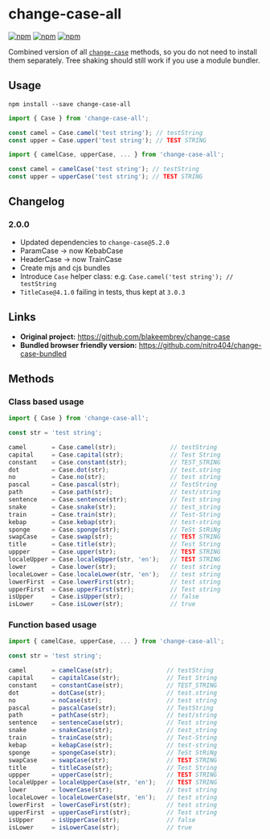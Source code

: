 # change-case-all
[![npm](https://img.shields.io/npm/v/change-case-all.svg)](https://www.npmjs.com/package/change-case-all)
[![npm](https://img.shields.io/npm/dm/change-case-all.svg)](https://www.npmjs.com/package/change-case-all)
[![npm](https://img.shields.io/librariesio/release/npm/change-case-all)](https://www.npmjs.com/package/change-case-all)

Combined version of all [`change-case`](https://github.com/blakeembrey/change-case) methods, so you do not need to install them separately.
Tree shaking should still work if you use a module bundler.

## Usage
```shell script
npm install --save change-case-all
```

```ts
import { Case } from 'change-case-all';

const camel = Case.camel('test string'); // testString
const upper = Case.upper('test string'); // TEST STRING
```

```ts
import { camelCase, upperCase, ... } from 'change-case-all';

const camel = camelCase('test string'); // testString
const upper = upperCase('test string'); // TEST STRING
```

## Changelog
### 2.0.0
- Updated dependencies to `change-case@5.2.0`
- ParamCase &rarr; now KebabCase
- HeaderCase &rarr; now TrainCase
- Create mjs and cjs bundles
- Introduce `Case` helper class: e.g. `Case.camel('test string'); // testString`
- `TitleCase@4.1.0` failing in tests, thus kept at `3.0.3`

## Links
- **Original project:** https://github.com/blakeembrey/change-case 
- **Bundled browser friendly version:** https://github.com/nitro404/change-case-bundled

## Methods
### Class based usage
```ts
import { Case } from 'change-case-all';

const str = 'test string';

camel       = Case.camel(str);               // testString
capital     = Case.capital(str);             // Test String
constant    = Case.constant(str);            // TEST_STRING
dot         = Case.dot(str);                 // test.string
no          = Case.no(str);                  // test string
pascal      = Case.pascal(str);              // TestString
path        = Case.path(str);                // test/string
sentence    = Case.sentence(str);            // Test string
snake       = Case.snake(str);               // test_string
train       = Case.train(str);               // Test-String
kebap       = Case.kebap(str);               // test-string
sponge      = Case.sponge(str);              // TeSt StRiNg
swapCase    = Case.swap(str);                // TEST STRING
title       = Case.title(str);               // Test String
uppper      = Case.upper(str);               // TEST STRING
localeUpper = Case.localeUpper(str, 'en');   // TEST STRING
lower       = Case.lower(str);               // test string
localeLower = Case.localeLower(str, 'en');   // test string
lowerFirst  = Case.lowerFirst(str);          // test string
upperFirst  = Case.upperFirst(str);          // Test string
isUpper     = Case.isUpper(str);             // false
isLower     = Case.isLower(str);             // true

```

### Function based usage
```ts
import { camelCase, upperCase, ... } from 'change-case-all';

const str = 'test string';

camel       = camelCase(str);               // testString
capital     = capitalCase(str);             // Test String
constant    = constantCase(str);            // TEST_STRING
dot         = dotCase(str);                 // test.string
no          = noCase(str);                  // test string
pascal      = pascalCase(str);              // TestString
path        = pathCase(str);                // test/string
sentence    = sentenceCase(str);            // Test string
snake       = snakeCase(str);               // test_string
train       = trainCase(str);               // Test-String
kebap       = kebapCase(str);               // test-string
sponge      = spongeCase(str);              // TeSt StRiNg
swapCase    = swapCase(str);                // TEST STRING
title       = titleCase(str);               // Test String
uppper      = upperCase(str);               // TEST STRING
localeUpper = localeUpperCase(str, 'en');   // TEST STRING
lower       = lowerCase(str);               // test string
localeLower = localeLowerCase(str, 'en');   // test string
lowerFirst  = lowerCaseFirst(str);          // test string
upperFirst  = upperCaseFirst(str);          // Test string
isUpper     = isUpperCase(str);             // false
isLower     = isLowerCase(str);             // true

```
